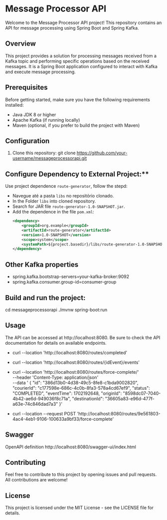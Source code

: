 # Message Processor API
Welcome to the Message Processor API project! This repository contains an API for message processing using Spring Boot and Spring Kafka.

## Overview
This project provides a solution for processing messages received from a Kafka topic and performing specific operations based on the received messages. It is a Spring Boot application configured to interact with Kafka and execute message processing.

## Prerequisites
Before getting started, make sure you have the following requirements installed:
- Java JDK 8 or higher
- Apache Kafka (if running locally)
- Maven (optional, if you prefer to build the project with Maven)

## Configuration
1. Clone this repository:
git clone https://github.com/your-username/messageprocessorapi.git

## Configure Dependency to External Project:**
Use project dependence `route-generator`, follow the stepd:
- Navegue até a pasta `libs` no repositório clonado.
- In the Folder `libs` into cloned repository.
- Search for JAR file `route-generator-1.0-SNAPSHOT.jar`.
- Add the dependence in the file `pom.xml`:
   ```xml
   <dependency>
       <groupId>org.example</groupId>
       <artifactId>route-generator</artifactId>
       <version>1.0-SNAPSHOT</version>
       <scope>system</scope>
       <systemPath>${project.basedir}/libs/route-generator-1.0-SNAPSHOT.jar</systemPath>
   </dependency>


## Other Kafka properties
- spring.kafka.bootstrap-servers=your-kafka-broker:9092
- spring.kafka.consumer.group-id=consumer-group

## Build and run the project:
cd messageprocessorapi
./mvnw spring-boot:run

## Usage
The API can be accessed at http://localhost:8080. Be sure to check the API documentation for details on available endpoints.

- curl --location 'http://localhost:8080/routes/completed'

- curl --location 'http://localhost:8080/routes/{idEvent}/events'

- curl  --location 'http://localhost:8080/routes/force-complete/' \
		--header 'Content-Type: application/json' \
		--data '    {
		        "id": "386d13b0-4d38-49c5-8fe8-c1bda9002820",
		        "courierId": "c177598e-686c-4c0b-8fa3-578a4cd67ef9",
		        "status": "COMPLETED",
		        "eventTime": 1702192648,
		        "originId": "8598dc07-7040-4b42-ae6d-949036f8c71a",
		        "destinationId": "36605a83-e96d-477f-a63e-74c846dad7a3"
		    }'
		    
- curl --location 
	   --request POST 'http://localhost:8080/routes/9e561803-4ac4-4eb1-9106-100633a9bf33/force-complete'		    		    

## Swagger
OpenAPI definition
http://localhost:8080/swagger-ui/index.html

## Contributing
Feel free to contribute to this project by opening issues and pull requests. All contributions are welcome!

## License
This project is licensed under the MIT License - see the LICENSE file for details.
